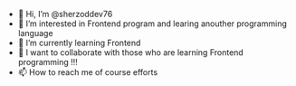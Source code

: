 - 👋 Hi, I’m @sherzoddev76
- 👀 I’m interested in  Frontend program and learing anouther programming language
- 🌱 I’m currently learning  Frontend 
- 💞️ I want to collaborate with those who are learning Frontend programming !!! 
- 📫 How to reach me of course efforts

<!---
sherzoddev76/sherzoddev76 is a ✨ special ✨ repository because its `README.md` (this file) appears on your GitHub profile.
You can click the Preview link to take a look at your changes.
--->
